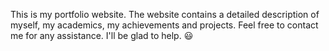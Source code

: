 This is my portfolio website. The website contains a detailed description of myself, my academics, my achievements and projects. Feel free to contact me for any assistance. I'll be glad to help. 😃
